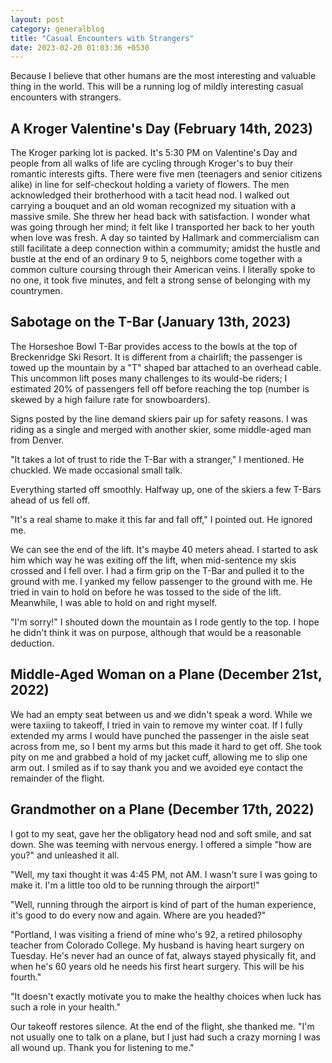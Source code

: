 ```yaml
---
layout: post
category: generalblog
title: "Casual Encounters with Strangers"
date: 2023-02-20 01:03:36 +0530
---
```


Because I believe that other humans are the most interesting and valuable thing in the world. This will be a running log of mildly interesting casual encounters with strangers.

## A Kroger Valentine's Day (February 14th, 2023)
The Kroger parking lot is packed. It's 5:30 PM on Valentine's Day and people from all walks of life are cycling through Kroger's to buy their romantic interests gifts. There were five men (teenagers and senior citizens alike) in line for self-checkout holding a variety of flowers. The men acknowledged their brotherhood with a tacit head nod. I walked out carrying a bouquet and an old woman recognized my situation with a massive smile. She threw her head back with satisfaction. I wonder what was going through her mind; it felt like I transported her back to her youth when love was fresh. A day so tainted by Hallmark and commercialism can still facilitate a deep connection within a commumity; amidst the hustle and bustle at the end of an ordinary 9 to 5, neighbors come together with a common culture coursing through their American veins. I literally spoke to no one, it took five minutes, and felt a strong sense of belonging with my countrymen.

## Sabotage on the T-Bar (January 13th, 2023)
The Horseshoe Bowl T-Bar provides access to the bowls at the top of Breckenridge Ski Resort. It is different from a chairlift; the passenger is towed up the mountain by a "T" shaped bar attached to an overhead cable. This uncommon lift poses many challenges to its would-be riders; I estimated 20% of passengers fell off before reaching the top (number is skewed by a high failure rate for snowboarders). 

Signs posted by the line demand skiers pair up for safety reasons. I was riding as a single and merged with another skier, some middle-aged man from Denver.

"It takes a lot of trust to ride the T-Bar with a stranger," I mentioned. He chuckled. We made occasional small talk.

Everything started off smoothly. Halfway up, one of the skiers a few T-Bars ahead of us fell off. 

"It's a real shame to make it this far and fall off," I pointed out. He ignored me. 

We can see the end of the lift. It's maybe 40 meters ahead. I started to ask him which way he was exiting off the lift, when mid-sentence my skis crossed and I fell over. I had a firm grip on the T-Bar and pulled it to the ground with me. I yanked my fellow passenger to the ground with me. He tried in vain to hold on before he was tossed to the side of the lift. Meanwhile, I was able to hold on and right myself.

"I'm sorry!" I shouted down the mountain as I rode gently to the top. I hope he didn't think it was on purpose, although that would be a reasonable deduction.

## Middle-Aged Woman on a Plane (December 21st, 2022)
We had an empty seat between us and we didn't speak a word. While we were taxiing to takeoff, I tried in vain to remove my winter coat. If I fully extended my arms I would have punched the passenger in the aisle seat across from me, so I bent my arms but this made it hard to get off. She took pity on me and grabbed a hold of my jacket cuff, allowing me to slip one arm out. I smiled as if to say thank you and we avoided eye contact the remainder of the flight.

## Grandmother on a Plane (December 17th, 2022)
I got to my seat, gave her the obligatory head nod and soft smile, and sat down. She was teeming with nervous energy. I offered a simple "how are you?" and unleashed it all. 

"Well, my taxi thought it was 4:45 PM, not AM. I wasn't sure I was going to make it. I'm a little too old to be running through the airport!" 

"Well, running through the airport is kind of part of the human experience, it's good to do every now and again. Where are you headed?" 

"Portland, I was visiting a friend of mine who's 92, a retired philosophy teacher from Colorado College. My husband is having heart surgery on Tuesday. He's never had an ounce of fat, always stayed physically fit, and when he's 60 years old he needs his first heart surgery. This will be his fourth."

"It doesn't exactly motivate you to make the healthy choices when luck has such a role in your health."

Our takeoff restores silence. At the end of the flight, she thanked me. "I'm not usually one to talk on a plane, but I just had such a crazy morning I was all wound up. Thank you for listening to me."